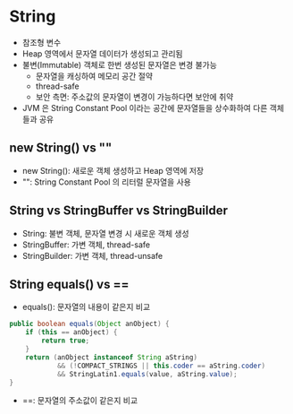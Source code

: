 # String
- 참조형 변수
- Heap 영역에서 문자열 데이터가 생성되고 관리됨
- 불변(Immutable) 객체로 한번 생성된 문자열은 변경 불가능
  - 문자열을 캐싱하여 메모리 공간 절약
  - thread-safe
  - 보안 측면: 주소값의 문자열이 변경이 가능하다면 보안에 취약
- JVM 은 String Constant Pool 이라는 공간에 문자열들을 상수화하여 다른 객체들과 공유

## new String() vs ""
- new String(): 새로운 객체 생성하고 Heap 영역에 저장
- "": String Constant Pool 의 리터럴 문자열을 사용

## String vs StringBuffer vs StringBuilder
- String: 불변 객체, 문자열 변경 시 새로운 객체 생성
- StringBuffer: 가변 객체, thread-safe
- StringBuilder: 가변 객체, thread-unsafe

## String equals() vs ==
- equals(): 문자열의 내용이 같은지 비교
```java
public boolean equals(Object anObject) {
    if (this == anObject) {
        return true;
    }
    return (anObject instanceof String aString)
            && (!COMPACT_STRINGS || this.coder == aString.coder)
            && StringLatin1.equals(value, aString.value);
}
```
- ==: 문자열의 주소값이 같은지 비교
